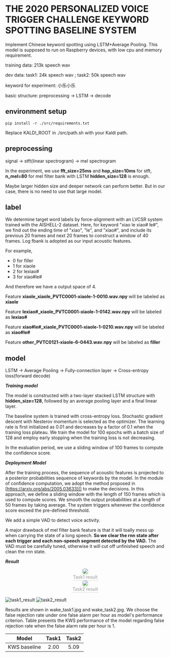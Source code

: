 # THE 2020 PERSONALIZED VOICE TRIGGER CHALLENGE KEYWORD SPOTTING BASELINE SYSTEM

Implement Chinese keyword spotting using LSTM+Average Pooling. This model is supposed to run on Raspberry devices, with low cpu and memory requirement.

training data: 213k speech wav

dev data: task1: 24k speech wav ; task2: 50k speech wav 

keyword for experiment: 小乐小乐

basic structure: preprocessing -> LSTM -> decode

## environment setup

```
pip install -r ./src/requirements.txt
```

Replace KALDI_ROOT in ./src/path.sh with your Kaldi path.

## preprocessing

signal -> stft(linear spectrogram) -> mel spectrogram

In the experiment, we use **fft_size=25ms** and **hop_size=10ms** for stft, **n_mel=80** for mel filter bank with LSTM **hidden_size=128**  is enough.

Maybe larger hidden size and deeper network can perform better. But in our case, there is no need to use that large model.

## label

We determine target word labels by force-alignment with an LVCSR system trained with the AISHELL-2 dataset. Here, for keyword "xiao le xiao# le#", we find out the ending time of "xiao", "le", and "xiao#", and include its previous 20 frames and next 20 frames to construct a window of 40 frames. Log fbank is adopted as our input acoustic features. 

For example,

* 0 for filler
* 1 for xiaole
* 2 for lexiao#
* 3 for xiao#le#

And therefore we have a output space of 4.

Feature **xiaole_xiaole_PVTC0001-xiaole-1-0010.wav.npy** will be labeled as **xiaole**

Feature **lexiao#_xiaole_PVTC0001-xiaole-1-0142.wav.npy** will be labeled as **lexiao#**

Feature **xiao#le#_xiaole_PVTC0001-xiaole-1-0210.wav.npy** will be labeled as **xiao#le#**

Feature **other_PVTC0121-xiaole-6-0443.wav.npy** will be labeled as **filler**

## model

LSTM -> Average Pooling -> Fully-connection layer -> Cross-entropy loss(forward decode)

***Training model***

The model is constructed with a two-layer stacked LSTM structure with **hidden_size=128**, followed by an average pooling layer and a final linear layer.


The baseline system is trained with cross-entropy loss. Stochastic gradient descent with Nesterov momentum is selected as the optimizer. The learning rate is first initialized as 0.01 and decreases by a factor of 0.1 when the training loss plateau. We train the model for 100 epochs with a batch size of 128 and employ early stopping when the training loss is not decreasing. 

In the evaluation period, we use a sliding window of 100 frames to compute the confidence score.


***Deployment Model***


After the training process, the sequence of acoustic features is projected to a posterior probabilities sequence of keywords by the model. In the module of confidence computation, we adopt the method proposed in [https://arxiv.org/abs/2005.03633]() to make the decisions. In this approach, we define a sliding window with the length of 150 frames which is used to compute scores. We smooth the output probabilities at a length of 50 frames by taking average. The system triggers whenever the confidence score exceed the pre-defined threshold.

We add a simple VAD to detect voice activity.

A major drawback of mel filter bank feature is that it will toally mess up when carrying the state of a long speech. **So we clear the rnn state after each trigger and each non-speech segment detected by the VAD.** The VAD must be carefully tuned, otherwise it will cut off unfinished speech and clean the rnn state.

***Result***

<center>
    <img style="border-radius: 0.3125em;
    box-shadow: 0 2px 4px 0 rgba(34,36,38,.12),0 2px 10px 0 rgba(34,36,38,.08);" 
    src="https://github.com/jiay7/THE-2020-PERSONALIZED-VOICE-TRIGGER-CHALLENGE-BASELINE-SYSTEM/blob/master/wake_task1.jpg">
    <br>
    <div style="color:orange; border-bottom: 1px solid #d9d9d9;
    display: inline-block;
    color: #999;
    padding: 2px;">Task1 result</div>
</center>
<center>
    <img style="border-radius: 0.3125em;
    box-shadow: 0 2px 4px 0 rgba(34,36,38,.12),0 2px 10px 0 rgba(34,36,38,.08);"
    src="https://github.com/jiay7/THE-2020-PERSONALIZED-VOICE-TRIGGER-CHALLENGE-BASELINE-SYSTEM/blob/master/wake_task2.jpg">
    <br>
    <div style="color:orange; border-bottom: 1px solid #d9d9d9;
    display: inline-block;
    color: #999;
    padding: 2px;">Task2 result</div>
</center>



![task1_result](https://github.com/jiay7/THE-2020-PERSONALIZED-VOICE-TRIGGER-CHALLENGE-BASELINE-SYSTEM/blob/master/wake_task1.jpg "Task1_result")
![task2_result](https://github.com/jiay7/THE-2020-PERSONALIZED-VOICE-TRIGGER-CHALLENGE-BASELINE-SYSTEM/blob/master/wake_task2.jpg "Task2_result")

Results are shown in wake_task1.jpg and wake_task2.jpg. We choose the false rejection rate under one false alarm per hour as model's performance criterion. Table presents the KWS performance of the model regarding false rejection rate when the false alarm rate per hour is 1.

| Model | Task1 | Task2 |
| :----:| :----: | :----: |
| KWS baseline | 2.00 | 5.09 |


